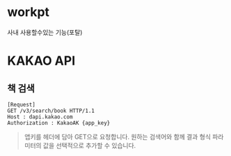# workpt
사내 사용할수있는 기능(포탈)

# KAKAO API
## 책 검색
```
[Request]
GET /v3/search/book HTTP/1.1
Host : dapi.kakao.com
Authorization : KakaoAK {app_key}
```

>앱키를 헤더에 담아 GET으로 요청합니다. 원하는 검색어와 함께 결과 형식 파라미터의 값을 선택적으로 추가할 수 있습니다.

